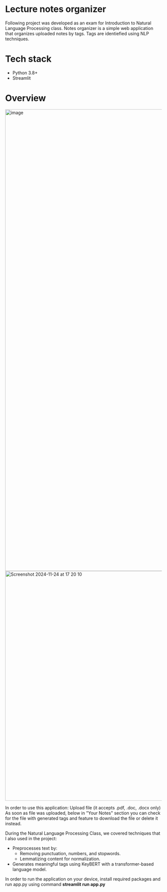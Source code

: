 # Lecture notes organizer

Following project was developed as an exam for Introduction to Natural Language Processing class. Notes organizer is a simple web application that organizes uploaded notes by tags. Tags are identiefied using NLP techniques. 

# Tech stack
- Python 3.8+
- Streamlit

# Overview
<img width="1483" alt="image" src="https://github.com/user-attachments/assets/5ec26414-2e12-4c4f-8dd6-8fa5ed41392f">

<img width="738" alt="Screenshot 2024-11-24 at 17 20 10" src="https://github.com/user-attachments/assets/20221577-e391-4b14-b1c8-867cadc8e9ec">

In order to use this application: Upload file (it accepts .pdf, .doc, .docx only) As soon as file was uploaded, below in "Your Notes" section you can check for the file with generated tags and feature to download the file or delete it instead. 

During the Natural Language Processing Class, we covered techniques that I also used in the project:
- Preprocesses text by:
    - Removing punctuation, numbers, and stopwords.
    - Lemmatizing content for normalization.
- Generates meaningful tags using KeyBERT with a transformer-based language model.

In order to run the application on your device, install required packages and run app.py using command **streamlit run app.py**

